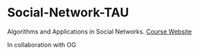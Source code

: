 # Social-Network-TAU
Algorithms and Applications in Social Networks.
[Course Website](https://slavanov.com/teaching/sn2223a/)

In collaboration with OG

